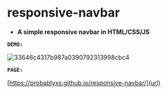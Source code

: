 # responsive-navbar

- **A simple responsive navbar in HTML/CSS/JS**

**`DEMO:`**

 ![33646c4317b987a0390792313998cbc4](https://user-images.githubusercontent.com/99107085/189793604-da0a8730-afff-4a74-be66-1c67ff6d465e.gif)

**`PAGE:`**

[https://probablyxs.github.io/responsive-navbar/](url)
